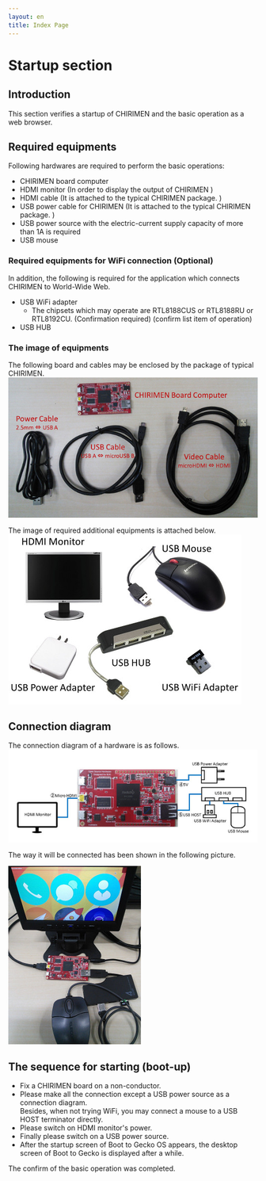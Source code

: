```yaml
---
layout: en
title: Index Page
---
```

# Startup section

## Introduction
This section verifies a startup of CHIRIMEN and the basic operation as a web browser.

## Required equipments
Following hardwares are required to perform the basic operations:  

- CHIRIMEN board computer
- HDMI monitor (In order to display the output of CHIRIMEN )
- HDMI cable (It is attached to the typical CHIRIMEN package. )
- USB power cable for CHIRIMEN  (It is attached to the typical CHIRIMEN package. )
- USB power source with the electric-current supply capacity of more than 1A is required
- USB mouse

### Required equipments for WiFi connection (Optional)
In addition, the following is required for the application which connects CHIRIMEN to World-Wide Web.

- USB WiFi adapter
  - The chipsets which may operate are RTL8188CUS or RTL8188RU or RTL8192CU. (Confirmation required)   (confirm list item of operation) 
- USB HUB


### The image of equipments
The following board and cables may be enclosed by the package of typical CHIRIMEN.
![chirimen_package](../images/chirimen_package.jpg) 

The image of required additional equipments is attached below.
![chirimen_required_options](../images/chirimen_required_options.jpg) 

## Connection diagram
The connection diagram of a hardware is as follows.
![chirimen_basic_conf](../images/chirimen_basic_conf.jpg) 

The way it will be connected has been shown in the following picture.

![chirimen_basic_conf_photo](../images/chirimen_basic_conf_photo.jpg) 

## The sequence for starting (boot-up)

- Fix a CHIRIMEN board on a non-conductor.
- Please make all the connection except a USB power source as a connection diagram.  
Besides, when not trying WiFi, you may connect a mouse to a USB HOST terminator directly.
- Please switch on HDMI monitor's power.
- Finally please switch on a USB power source.
- After the startup screen of Boot to Gecko OS appears, the desktop screen of Boot to Gecko is displayed after a while.

The confirm of the basic operation was completed.